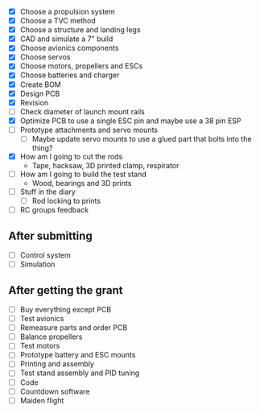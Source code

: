 - [x] Choose a propulsion system
- [x] Choose a TVC method
- [x] Choose a structure and landing legs
- [x] CAD and simulate a 7" build
- [x] Choose avionics components
- [x] Choose servos
- [x] Choose motors, propellers and ESCs
- [x] Choose batteries and charger
- [x] Create BOM
- [x] Design PCB
- [x] Revision
- [ ] Check diameter of launch mount rails
- [x] Optimize PCB to use a single ESC pin and maybe use a 38 pin ESP
- [ ] Prototype attachments and servo mounts
	- [ ] Maybe update servo mounts to use a glued part that bolts into the thing?
- [x] How am I going to cut the rods
	- Tape, hacksaw, 3D printed clamp, respirator
- [ ] How am I going to build the test stand
	- Wood, bearings and 3D prints
- [ ] Stuff in the diary
	- [ ] Rod locking to prints
- [ ] RC groups feedback

## After submitting

- [ ] Control system
- [ ] Simulation

## After getting the grant

- [ ] Buy everything except PCB
- [ ] Test avionics
- [ ] Remeasure parts and order PCB
- [ ] Balance propellers
- [ ] Test motors
- [ ] Prototype battery and ESC mounts
- [ ] Printing and assembly
- [ ] Test stand assembly and PID tuning
- [ ] Code
- [ ] Countdown software
- [ ] Maiden flight